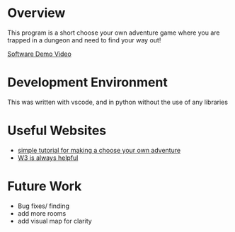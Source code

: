 # Overview

This program is a short choose your own adventure game where you are trapped in a dungeon and need to find your way out!

[Software Demo Video](https://www.youtube.com/watch?v=pCEmrdBfTiU)

# Development Environment

This was written with vscode, and in python without the use of any libraries

# Useful Websites


- [simple tutorial for making a choose your own adventure](https://www.youtube.com/watch?v=DEcFCn2ubSg)
- [W3 is always helpful](https://www.w3schools.com/python/python_functions.asp)

# Future Work


- Bug fixes/ finding
- add more rooms
- add visual map for clarity
